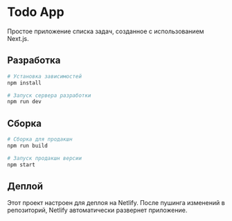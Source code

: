 # Todo App

Простое приложение списка задач, созданное с использованием Next.js.

## Разработка

```bash
# Установка зависимостей
npm install

# Запуск сервера разработки
npm run dev
```

## Сборка

```bash
# Сборка для продакшн
npm run build

# Запуск продакшн версии
npm start
```

## Деплой

Этот проект настроен для деплоя на Netlify. После пушинга изменений в репозиторий, Netlify автоматически развернет приложение. 